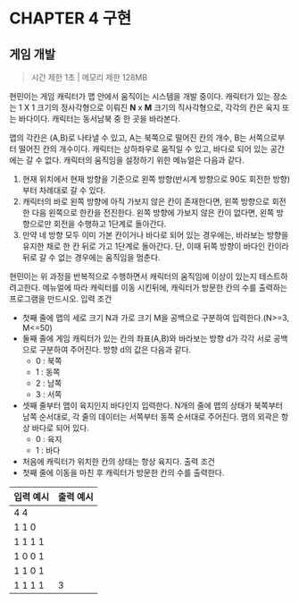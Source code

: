 # CHAPTER 4 구현
## 게임 개발

> 시간 제한 1초 | 메모리 제한 128MB

현민이는 게임 캐릭터가 맵 안에서 움직이는 시스템을 개발 중이다. 캐릭터가 있는 장소는 1 X 1 크기의 정사각형으로 이뤄진 **N** x **M** 크기의 직사각형으로,
각각의 칸은 육지 또는 바다이다. 캐릭터는 동서남북 중 한 곳을 바라본다.

맵의 각칸은 (A,B)로 나타낼 수 있고, A는 북쪽으로 떨어진 칸의 개수, B는 서쪽으로부터 떨어진 칸의 개수이다. 캐릭터는 상하좌우로 움직일 수 있고, 바다로 되어 있는 공간에는
갈 수 없다. 
캐릭터의 움직임을 설정하기 위한 메뉴얼은 다음과 같다.
  1. 현재 위치에서 현재 방향을 기준으로 왼쪽 방향(반시계 방향으로 90도 회전한 방향)부터 차례대로 갈 수 있다.
  2. 캐릭터의 바로 왼쪽 방향에 아직 가보지 않은 칸이 존재한다면, 왼쪽 방향으로 회전한 다음 왼쪽으로 한칸을 전진한다. 왼쪽 방향에 가보지 않은 칸이 없다면,
  왼쪽 방향으로만 회전을 수행하고 1단계로 돌아간다.
  3. 만약 네 방향 모두 이미 가본 칸이거나 바다로 되어 있는 경우에는, 바라보는 방향을 유지한 채로 한 칸 뒤로 가고 1단계로 돌아간다.
    단, 이때 뒤쪽 방향이 바다인 칸이라 뒤로 갈 수 없는 경우에는 움직임을 멈춘다.

현민이는 위 과정을 반복적으로 수행하면서 캐릭터의 움직임에 이상이 있는지 테스트하려고한다.
메뉴얼에 따라 캐릭터를 이동 시킨뒤에, 캐릭터가 방문한 칸의 수를 출력하는 프로그램을 만드시오.
입력 조건 
   - 첫째 줄에 맵의 세로 크기 N과 가로 크기 M을 공백으로 구분하여 입력한다.(N>=3, M<=50)
   - 둘째 줄에 게임 캐릭터가 있는 칸의 좌표(A,B)와 바라보는 방향 d가 각각 서로 공백으로 구분하여 주어진다. 방향 d의 값은 다음과 같다.
       - 0 : 북쪽
       - 1 : 동쪽
       - 2 : 남쪽
       - 3 : 서쪽
   - 셋째 줄부터 맵이 육지인지 바다인지 입력한다. N개의 줄에 맵의 상태가 북쪽부터 남쪽 순서대로, 각
   줄의 데이터는 서쪽부터 동쪽 순서대로 주어진다. 맴의 외곽은 항상 바다로 되어 있다.
      - 0 : 육지
      - 1 : 바다
   - 처음에 캐릭터가 위치한 칸의 상태는 항상 육지다.
 출력 조건
   - 첫째 줄에 이동을 마친 후 캐릭터가 방문한 칸의 수를 출력한다.  
  
  | 입력 예시 | 출력 예시 |
| ----------|-----------|
|4 4  | |
|1 1 0 |   |
|1 1 1 1|    |
|1 0 0 1 |    |
|1 1 0 1 |    |
|1 1 1 1 |  3  |
